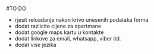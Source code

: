#TO DO

- rjesit reloadanje nakon krivo unesenih podataka forma
- dodat razlicite cijene za apartmane
- dodat google maps kartu u kontakte
- dodat linkove za email, whatsapp, viber itd.
- dodat vise jezika
